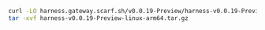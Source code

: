 ```bash
curl -LO harness.gateway.scarf.sh/v0.0.19-Preview/harness-v0.0.19-Preview-linux-arm64.tar.gz
tar -xvf harness-v0.0.19-Preview-linux-arm64.tar.gz
```

<!---
Non Scarf cURL
curl -LO https://github.com/harness/harness-cli/releases/download/v0.0.19-Preview/harness-v0.0.19-Preview-linux-arm64.tar.gz
-->